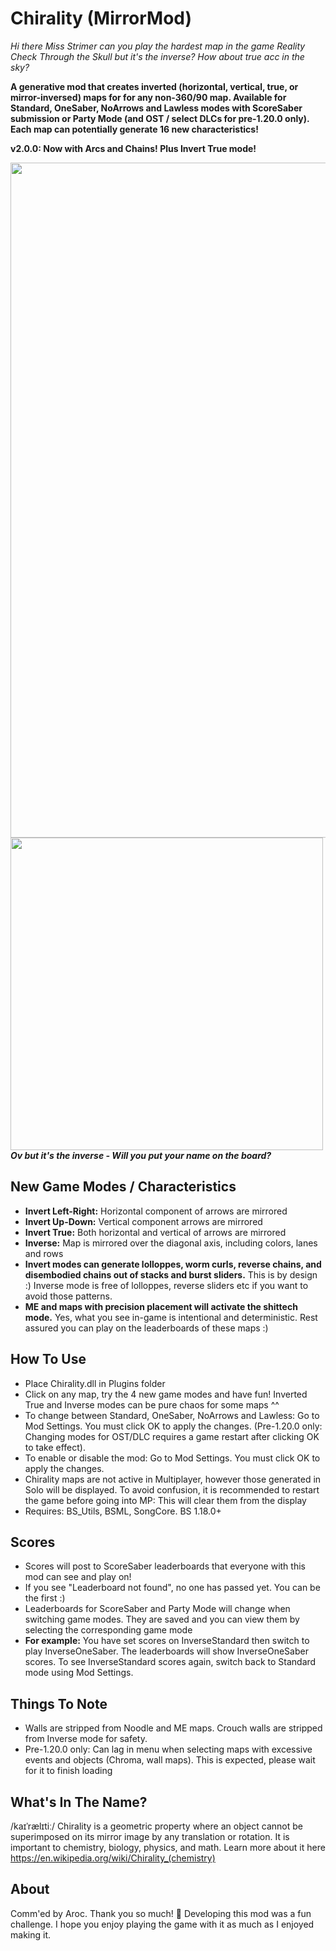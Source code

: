 # Chirality (MirrorMod)

*Hi there Miss Strimer can you play the hardest map in the game Reality Check Through the Skull but it's the inverse? How about true acc in the sky?*

**A generative mod that creates inverted (horizontal, vertical, true, or mirror-inversed) maps for for any non-360/90 map.
Available for Standard, OneSaber, NoArrows and Lawless modes with ScoreSaber submission or Party Mode (and OST / select DLCs for pre-1.20.0 only). Each map can potentially generate 16 new characteristics!**

**v2.0.0: Now with Arcs and Chains! Plus Invert True mode!**

<p>
  <img src="https://github.com/zeph-yr/Chirality/blob/ME_Noodle/Screenshots/menu_4_small.png"/ width="1080"><br>
  <img src="https://github.com/zeph-yr/Chirality/blob/ME_Noodle/Screenshots/mirror.png" width="500"/><br>
  <b><i>Ov but it's the inverse - Will you put your name on the board?</i></b>
</p>

## New Game Modes / Characteristics
- **Invert Left-Right:** Horizontal component of arrows are mirrored
- **Invert Up-Down:** Vertical component arrows are mirrored
- **Invert True:** Both horizontal and vertical of arrows are mirrored
- **Inverse:** Map is mirrored over the diagonal axis, including colors, lanes and rows
- **Invert modes can generate lolloppes, worm curls, reverse chains, and disembodied chains out of stacks and burst sliders.** This is by design :) Inverse mode is free of lolloppes, reverse sliders etc if you want to avoid those patterns.
- **ME and maps with precision placement will activate the shittech mode.** Yes, what you see in-game is intentional and deterministic. Rest assured you can play on the leaderboards of these maps :)

## How To Use
- Place Chirality.dll in Plugins folder
- Click on any map, try the 4 new game modes and have fun! Inverted True and Inverse modes can be pure chaos for some maps ^^
- To change between Standard, OneSaber, NoArrows and Lawless: Go to Mod Settings. You must click OK to apply the changes. (Pre-1.20.0 only: Changing modes for OST/DLC requires a game restart after clicking OK to take effect).
- To enable or disable the mod: Go to Mod Settings. You must click OK to apply the changes.
- Chirality maps are not active in Multiplayer, however those generated in Solo will be displayed. To avoid confusion, it is recommended to restart the game before going into MP: This will clear them from the display
- Requires: BS_Utils, BSML, SongCore. BS 1.18.0+

## Scores
- Scores will post to ScoreSaber leaderboards that everyone with this mod can see and play on!
- If you see "Leaderboard not found", no one has passed yet. You can be the first :)
- Leaderboards for ScoreSaber and Party Mode will change when switching game modes. They are saved and you can view them by selecting the corresponding game mode
- **For example:** You have set scores on InverseStandard then switch to play InverseOneSaber. The leaderboards will show InverseOneSaber scores. To see InverseStandard scores again, switch back to Standard mode using Mod Settings.

## Things To Note
- Walls are stripped from Noodle and ME maps. Crouch walls are stripped from Inverse mode for safety.
- Pre-1.20.0 only: Can lag in menu when selecting maps with excessive events and objects (Chroma, wall maps). This is expected, please wait for it to finish loading

## What's In The Name?
/kaɪˈrælɪtiː/ Chirality is a geometric property where an object cannot be superimposed on its mirror image by any translation or rotation. It is important to chemistry, biology, physics, and math. Learn more about it here https://en.wikipedia.org/wiki/Chirality_(chemistry)

## About
Comm'ed by Aroc. Thank you so much! 💖 Developing this mod was a fun challenge. I hope you enjoy playing the game with it as much as I enjoyed making it.
